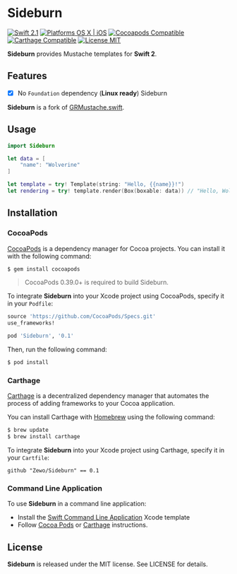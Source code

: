 Sideburn
=========

[![Swift 2.1](https://img.shields.io/badge/Swift-2.1-orange.svg?style=flat)](https://developer.apple.com/swift/)
[![Platforms OS X | iOS](https://img.shields.io/badge/Platforms-OS%20X%20%7C%20iOS-lightgray.svg?style=flat)](https://developer.apple.com/swift/)
[![Cocoapods Compatible](https://img.shields.io/badge/Cocoapods-Compatible-4BC51D.svg?style=flat)](https://cocoapods.org/pods/Kalopsia)
[![Carthage Compatible](https://img.shields.io/badge/Carthage-Compatible-4BC51D.svg?style=flat)](https://github.com/Carthage/Carthage)
[![License MIT](https://img.shields.io/badge/License-MIT-blue.svg?style=flat)](https://github.com/Carthage/Carthage)

**Sideburn** provides Mustache templates for **Swift 2**.

## Features

- [x] No `Foundation` dependency (**Linux ready**)
Sideburn

**Sideburn** is a fork of [GRMustache.swift](https://github.com/groue/GRMustache.swift).

## Usage

```swift
import Sideburn

let data = [
    "name": "Wolverine"
]

let template = try! Template(string: "Hello, {{name}}!")
let rendering = try! template.render(Box(boxable: data)) // "Hello, Wolverine!"
```

## Installation

### CocoaPods

[CocoaPods](http://cocoapods.org) is a dependency manager for Cocoa projects. You can install it with the following command:

```bash
$ gem install cocoapods
```

> CocoaPods 0.39.0+ is required to build Sideburn.

To integrate **Sideburn** into your Xcode project using CocoaPods, specify it in your `Podfile`:

```ruby
source 'https://github.com/CocoaPods/Specs.git'
use_frameworks!

pod 'Sideburn', '0.1'
```

Then, run the following command:

```bash
$ pod install
```

### Carthage

[Carthage](https://github.com/Carthage/Carthage) is a decentralized dependency manager that automates the process of adding frameworks to your Cocoa application.

You can install Carthage with [Homebrew](http://brew.sh/) using the following command:

```bash
$ brew update
$ brew install carthage
```

To integrate **Sideburn** into your Xcode project using Carthage, specify it in your `Cartfile`:

```ogdl
github "Zewo/Sideburn" == 0.1
```

### Command Line Application

To use **Sideburn** in a command line application:

- Install the [Swift Command Line Application](https://github.com/Zewo/Swift-Command-Line-Application-Template) Xcode template
- Follow [Cocoa Pods](#cocoapods) or [Carthage](#carthage) instructions.

License
-------

**Sideburn** is released under the MIT license. See LICENSE for details.
